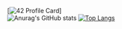 [![42 Profile Card](https://1337-readme.vercel.app/api/profile?cursus=42cursus&dark=true&login=ahmcherk)]<br>
![Anurag's GitHub stats](https://github-readme-stats.vercel.app/api?username=oualid-cher&show_icons=true&theme=dark&icon_color=#ffffff)
[![Top Langs](https://github-readme-stats.vercel.app/api/top-langs/?username=oualid-cher&layout=compact&show_icons=true&theme=dark&hide=roff)](https://github.com/anuraghazra/github-readme-stats)

